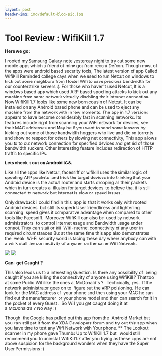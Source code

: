 ```yaml
---
layout: post
header-img: img/default-blog-pic.jpg
---
```


# Tool Review : WifiKill 1.7

**Here we go :**

I rooted my Samsung Galaxy note yesterday night to try out some new mobile apps which a friend of mine got from recent Defcon. Though most of the apps were android based security tools, The latest version of app Called WifiKill Reminded college days when we used to run Netcut on windows to kick out some neighbors from Hostel Wifi to save precious bandwidth for our counterstrike servers :). For those who haven't used Netcut, It is a windows based app which used ARP based spoofing attacks to kick out any machine from same network virtually disabling their internet connection.  Now WifiKill 1.7 looks like some new born cousin of Netcut. It can be installed on any Android based phone and can be used to eject any machine from the network with in few moments. The app in 1.7 versions appears to have become considerably fast in scanning networks. Its features include right from scanning your WiFi network for devices, see their MAC addresses and May be if you want to send some lessons by kicking out some of those bandwidth hoggers who live and die on torrents and show no respect for others by slowing net connectivity, This app allows you to to cut network connection for specified devices and get rid of those bandwidth suckers. Other Interesting feature includes redirection of HTTP traffic to specific IPs.

**Lets check it out on Android ICS.**

Like all the apps like Netcut, facesniff or wifikill uses the similar logic of spoofing ARP packets  and trick the target devices into thinking that your Android device is the actual router and starts dropping all their packets which in turn creates a  illusion for target devices  to believe that it is still connected to network but internet is slow or speed issues.

Only drawback i could find in this  app is  that it works only with rooted Android devices  but still its superb User friendliness and lightening scanning  speed gives it comparative advantage when compared to other tools like Facesniff.  Moreover WifiKill can also be  used by network administrators  to control Internet usage and Bandwidth usage under control. They can stall or kill  Wifi-Internet connectivity of any user in required circumstances But at the same time this app also demonstrates the  weak  Wi-Fi security world is facing these day where anybody can with a wink stall the connectivity of anyone  on the same Wifi Network.

![](http://img27.imageshack.us/img27/9047/sc20120328145444.png) ![](http://img706.imageshack.us/img706/7241/sc20120328145459.png)

**Can i get Caught ?**

This also leads us to a interesting Question. Is there any possibility of  being caught if you are killing the connectivity of anyone using WifiKill ? That too at some Public Wifi like the ones at McDonald's ?   Technically, yes.  If the network administrator goes on to  figure out the ARP poisioning.  He can look for the MAC address of  your phone and then using your MAC he can find out the manufacturer  or your phone model and then can search for it in the pocket of every Guest .  So Will you get caught doing it at a McDonald's ? No way :) 

Though  the Google has pulled out this app from the  Android Market but you can still get it from the XDA Developers forum and try out this app when you have time to test any Wifi Network with Your phone. ** The Lookout scanner in my phone gave Thumbs Up to WifiKill 1.7 but I would still recommend you to uninstall WifiKill1.7 after you trying as these apps are not above suspicion for the background wonders when they have the Super User Permissions :)